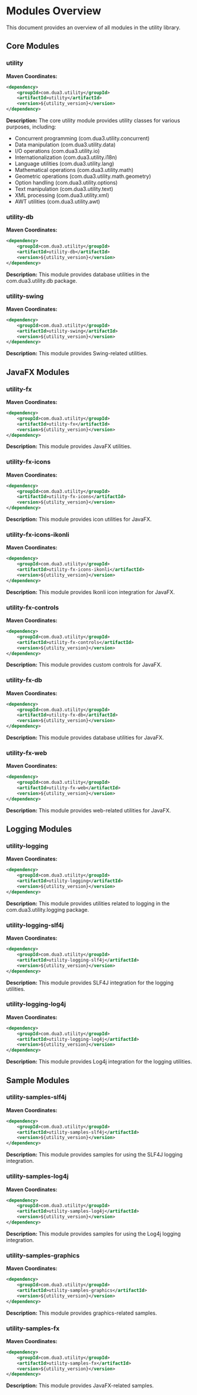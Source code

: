 # Modules Overview

This document provides an overview of all modules in the utility library.

## Core Modules

### utility

**Maven Coordinates:**

```xml
<dependency>
    <groupId>com.dua3.utility</groupId>
    <artifactId>utility</artifactId>
    <version>${utility_version}</version>
</dependency>
```

**Description:**
The core utility module provides utility classes for various purposes, including:

- Concurrent programming (com.dua3.utility.concurrent)
- Data manipulation (com.dua3.utility.data)
- I/O operations (com.dua3.utility.io)
- Internationalization (com.dua3.utility.i18n)
- Language utilities (com.dua3.utility.lang)
- Mathematical operations (com.dua3.utility.math)
- Geometric operations (com.dua3.utility.math.geometry)
- Option handling (com.dua3.utility.options)
- Text manipulation (com.dua3.utility.text)
- XML processing (com.dua3.utility.xml)
- AWT utilities (com.dua3.utility.awt)

### utility-db

**Maven Coordinates:**

```xml
<dependency>
    <groupId>com.dua3.utility</groupId>
    <artifactId>utility-db</artifactId>
    <version>${utility_version}</version>
</dependency>
```

**Description:**
This module provides database utilities in the com.dua3.utility.db package.

### utility-swing

**Maven Coordinates:**

```xml
<dependency>
    <groupId>com.dua3.utility</groupId>
    <artifactId>utility-swing</artifactId>
    <version>${utility_version}</version>
</dependency>
```

**Description:**
This module provides Swing-related utilities.

## JavaFX Modules

### utility-fx

**Maven Coordinates:**

```xml
<dependency>
    <groupId>com.dua3.utility</groupId>
    <artifactId>utility-fx</artifactId>
    <version>${utility_version}</version>
</dependency>
```

**Description:**
This module provides JavaFX utilities.

### utility-fx-icons

**Maven Coordinates:**

```xml
<dependency>
    <groupId>com.dua3.utility</groupId>
    <artifactId>utility-fx-icons</artifactId>
    <version>${utility_version}</version>
</dependency>
```

**Description:**
This module provides icon utilities for JavaFX.

### utility-fx-icons-ikonli

**Maven Coordinates:**

```xml
<dependency>
    <groupId>com.dua3.utility</groupId>
    <artifactId>utility-fx-icons-ikonli</artifactId>
    <version>${utility_version}</version>
</dependency>
```

**Description:**
This module provides Ikonli icon integration for JavaFX.

### utility-fx-controls

**Maven Coordinates:**

```xml
<dependency>
    <groupId>com.dua3.utility</groupId>
    <artifactId>utility-fx-controls</artifactId>
    <version>${utility_version}</version>
</dependency>
```

**Description:**
This module provides custom controls for JavaFX.

### utility-fx-db

**Maven Coordinates:**

```xml
<dependency>
    <groupId>com.dua3.utility</groupId>
    <artifactId>utility-fx-db</artifactId>
    <version>${utility_version}</version>
</dependency>
```

**Description:**
This module provides database utilities for JavaFX.

### utility-fx-web

**Maven Coordinates:**

```xml
<dependency>
    <groupId>com.dua3.utility</groupId>
    <artifactId>utility-fx-web</artifactId>
    <version>${utility_version}</version>
</dependency>
```

**Description:**
This module provides web-related utilities for JavaFX.

## Logging Modules

### utility-logging

**Maven Coordinates:**

```xml
<dependency>
    <groupId>com.dua3.utility</groupId>
    <artifactId>utility-logging</artifactId>
    <version>${utility_version}</version>
</dependency>
```

**Description:**
This module provides utilities related to logging in the com.dua3.utility.logging package.

### utility-logging-slf4j

**Maven Coordinates:**

```xml
<dependency>
    <groupId>com.dua3.utility</groupId>
    <artifactId>utility-logging-slf4j</artifactId>
    <version>${utility_version}</version>
</dependency>
```

**Description:**
This module provides SLF4J integration for the logging utilities.

### utility-logging-log4j

**Maven Coordinates:**

```xml
<dependency>
    <groupId>com.dua3.utility</groupId>
    <artifactId>utility-logging-log4j</artifactId>
    <version>${utility_version}</version>
</dependency>
```

**Description:**
This module provides Log4j integration for the logging utilities.

## Sample Modules

### utility-samples-slf4j

**Maven Coordinates:**

```xml
<dependency>
    <groupId>com.dua3.utility</groupId>
    <artifactId>utility-samples-slf4j</artifactId>
    <version>${utility_version}</version>
</dependency>
```

**Description:**
This module provides samples for using the SLF4J logging integration.

### utility-samples-log4j

**Maven Coordinates:**

```xml
<dependency>
    <groupId>com.dua3.utility</groupId>
    <artifactId>utility-samples-log4j</artifactId>
    <version>${utility_version}</version>
</dependency>
```

**Description:**
This module provides samples for using the Log4j logging integration.

### utility-samples-graphics

**Maven Coordinates:**

```xml
<dependency>
    <groupId>com.dua3.utility</groupId>
    <artifactId>utility-samples-graphics</artifactId>
    <version>${utility_version}</version>
</dependency>
```

**Description:**
This module provides graphics-related samples.

### utility-samples-fx

**Maven Coordinates:**

```xml
<dependency>
    <groupId>com.dua3.utility</groupId>
    <artifactId>utility-samples-fx</artifactId>
    <version>${utility_version}</version>
</dependency>
```

**Description:**
This module provides JavaFX-related samples.